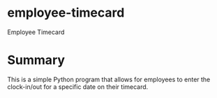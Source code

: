 # employee-timecard
Employee Timecard

# Summary
This is a simple Python program that allows for employees to enter the clock-in/out for a specific date on their timecard. 
